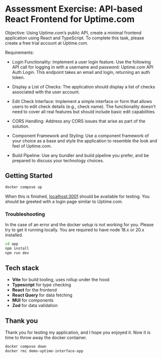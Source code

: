 # Assessment Exercise: API-based React Frontend for Uptime.com

Objective: Using Uptime.com’s public API, create a minimal frontend application using React and TypeScript. To complete this task, please create a free trial account at Uptime.com.

Requirements:

- Login Functionality: Implement a user login feature. Use the following API call for logging in with a username and password: Uptime.com API Auth Login. This endpoint takes an email and login, returning an auth token.

- Display a List of Checks: The application should display a list of checks associated with the user account.

- Edit Check Interface: Implement a simple interface or form that allows users to edit check details (e.g., check name). The functionality doesn’t need to cover all real features but should include basic edit capabilities.

- CORS Handling: Address any CORS issues that arise as part of the solution.

- Component Framework and Styling: Use a component framework of your choice as a base and style the application to resemble the look and feel of Uptime.com.

- Build Pipeline: Use any bundler and build pipeline you prefer, and be prepared to discuss your technology choices.

## Getting Started

```sh
docker compose up
```

When this is finished, [localhost:3001](http://localhost:3001) should be available for testing. You should be greeted with a login page similar to Uptime.com.

### Troubleshooting

In the case of an error and the docker setup is not working for you. Please try to get it running locally.
You are required to have node 18.x or 20.x installed.

```sh
cd app
npm install
npm run dev
```

## Tech stack

- **Vite** for build tooling, uses rollup under the hood
- **Typescript** for type checking
- **React** for the frontend
- **React Query** for data fetching
- **MUI** for components
- **Zod** for data validation

## Thank you

Thank you for testing my application, and I hope you enjoyed it.
Now it is time to throw away the docker container.

```sh
docker compose down
docker rmi demo-uptime-interface-app
```
